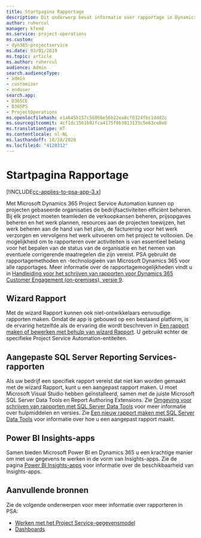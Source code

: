 ```yaml
---
title: Startpagina Rapportage
description: Dit onderwerp bevat informatie over rapportage in Dynamics 365 Project Service Automation.
author: ruhercul
manager: kfend
ms.service: project-operations
ms.custom:
- dyn365-projectservice
ms.date: 03/01/2019
ms.topic: article
ms.author: ruhercul
audience: Admin
search.audienceType:
- admin
- customizer
- enduser
search.app:
- D365CE
- D365PS
- ProjectOperations
ms.openlocfilehash: e1a645b157c56066e56b22ea8cf0324fbc1ddd2c
ms.sourcegitcommit: 4cf1dc1561b92fca4175f0b3813133c5e63ce8e6
ms.translationtype: HT
ms.contentlocale: nl-NL
ms.lasthandoff: 10/28/2020
ms.locfileid: "4120312"
---
```

# <a name="reporting-home-page"></a>Startpagina Rapportage

[!INCLUDE[cc-applies-to-psa-app-3.x](../includes/cc-applies-to-psa-app-3x.md)]

Met Microsoft Dynamics 365 Project Service Automation kunnen op projecten gebaseerde organisaties de bedrijfsactiviteiten efficiënt beheren. Bij elk project moeten teamleden de verkoopkansen beheren, prijsopgaves beheren en het werk plannen, resources aan de projecten toewijzen, het werk beheren aan de hand van het plan, de facturering voor het werk verzorgen en vervolgens het werk uitvoeren om het project te voltooien. De mogelijkheid om te rapporteren over activiteiten is van essentieel belang voor het bepalen van de status van de organisatie en het nemen van eventuele corrigerende maatregelen die zijn vereist. PSA gebruikt de rapportagemethoden en -technologieën van Microsoft Dynamics 365 voor alle rapportages. Meer informatie over de rapportagemogelijkheden vindt u in [Handleiding voor het schrijven van rapporten voor Dynamics 365 Customer Engagement (on-premises), versie 9](https://docs.microsoft.com/dynamics365/customerengagement/on-premises/analytics/reporting-analytics-with-dynamics-365).

## <a name="report-wizard"></a>Wizard Rapport

Met de wizard Rapport kunnen ook niet-ontwikkelaars eenvoudige rapporten maken. Omdat de app is gebouwd op een bestaand platform, is de ervaring hetzelfde als de ervaring die wordt beschreven in [Een rapport maken of bewerken met behulp van wizard Rapport](https://docs.microsoft.com/dynamics365/customerengagement/on-premises/basics/create-edit-copy-report-wizard). U gebruikt echter de specifieke Project Service Automation-entiteiten.

## <a name="custom-sql-server-reporting-services-reports"></a>Aangepaste SQL Server Reporting Services-rapporten

Als uw bedrijf een specifiek rapport vereist dat niet kan worden gemaakt met de wizard Rapport, kunt u een aangepast rapport maken. U moet Microsoft Visual Studio hebben geïnstalleerd, samen met de juiste Microsoft SQL Server Data Tools en Report Authoring Extensions. Zie [Omgeving voor schrijven van rapporten met SQL Server Data Tools](https://docs.microsoft.com/dynamics365/customerengagement/on-premises/analytics/report-writing-environment-using-sql-server-data-tools) voor meer informatie over hulpmiddelen en versies. Zie [Een nieuw rapport maken met SQL Server Data Tools](https://docs.microsoft.com/dynamics365/customerengagement/on-premises/analytics/create-a-new-report-using-sql-server-data-tools) voor informatie over hoe u een aangepast rapport maakt.

## <a name="power-bi-insights-apps"></a>Power BI Insights-apps

Samen bieden Microsoft Power BI en Dynamics 365 u een krachtige manier om met uw gegevens te werken in de vorm van Insights-apps. Zie de pagina [Power BI Insights-apps](https://powerbi.microsoft.com/power-bi-insights-apps/) voor informatie over de beschikbaarheid van Insights-apps.


## <a name="additional-resources"></a>Aanvullende bronnen
Zie de volgende onderwerpen voor meer informatie over rapporteren in PSA:

- [Werken met het Project Service-gegevensmodel](reports-working-project-service-data-model.md)
- [Dashboards](reports-dashboards.md)

